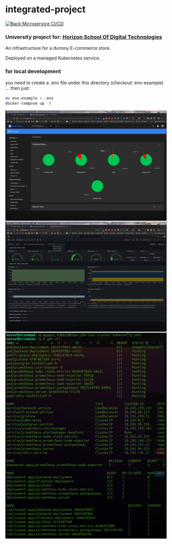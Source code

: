# integrated-project

[![Back Microservice CI/CD](https://github.com/ihebriahi-horizon/integrated-project/actions/workflows/back.yml/badge.svg)](https://github.com/ihebriahi-horizon/integrated-project/actions/workflows/back.yml)

### University project for: [Horizon School Of Digital Technologies](https://horizon-university.tn/)

An infrastructure for a dummy E-commerce store.

Deployed on a managed Kubernetes service.

### for local development

you need to create a .env file under this directory (checkout: env-example) ... then just:

```sh
mv env-example > .env
docker-compose up -d
```

![K8s dashboard](./images/dashboard.png)
![Grafana Dashboard](./images/grafana_prom.png)
![All Resources](./images/all.png)
